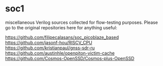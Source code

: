 # soc1

miscellaneous Verilog sources collected for flow-testing purposes.   Please go to
the original repositories here for anything useful:

  https://github.com/filipecalasans/soc_picoblaze_based
  https://github.com/jasonf-hou/RISCV_CPU
  https://github.com/kristianpaul/gnss-sdr-ru
  https://github.com/austinhle/openpiton-victim-cache
  https://github.com/Cosmos-OpenSSD/Cosmos-plus-OpenSSD
